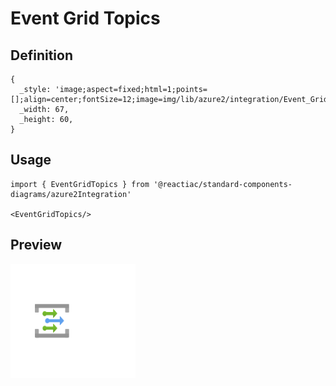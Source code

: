 # Event Grid Topics

## Definition

```
{
  _style: 'image;aspect=fixed;html=1;points=[];align=center;fontSize=12;image=img/lib/azure2/integration/Event_Grid_Topics.svg;strokeColor=none;',
  _width: 67,
  _height: 60,
}
```

## Usage

```
import { EventGridTopics } from '@reactiac/standard-components-diagrams/azure2Integration'

<EventGridTopics/>
```

## Preview

<img src="./event-grid-topics.png" width="200"/>
